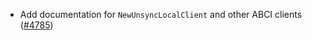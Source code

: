 - Add documentation for `NewUnsyncLocalClient` and other ABCI clients
  ([#4785](https://github.com/cometbft/cometbft/issues/4785))

